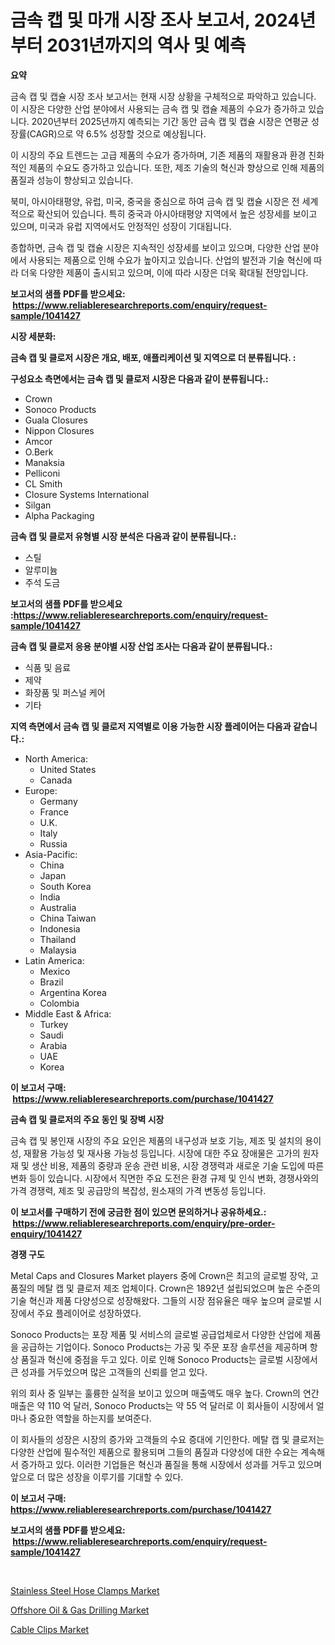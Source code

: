 <p><h1>금속 캡 및 마개 시장 조사 보고서, 2024년부터 2031년까지의 역사 및 예측</h1></p><p><strong>요약</strong></p>
<p><p>금속 캡 및 캡슐 시장 조사 보고서는 현재 시장 상황을 구체적으로 파악하고 있습니다. 이 시장은 다양한 산업 분야에서 사용되는 금속 캡 및 캡슐 제품의 수요가 증가하고 있습니다. 2020년부터 2025년까지 예측되는 기간 동안 금속 캡 및 캡슐 시장은 연평균 성장률(CAGR)으로 약 6.5% 성장할 것으로 예상됩니다.</p><p>이 시장의 주요 트렌드는 고급 제품의 수요가 증가하며, 기존 제품의 재활용과 환경 친화적인 제품의 수요도 증가하고 있습니다. 또한, 제조 기술의 혁신과 향상으로 인해 제품의 품질과 성능이 향상되고 있습니다.</p><p>북미, 아시아태평양, 유럽, 미국, 중국을 중심으로 하여 금속 캡 및 캡슐 시장은 전 세계적으로 확산되어 있습니다. 특히 중국과 아시아태평양 지역에서 높은 성장세를 보이고 있으며, 미국과 유럽 지역에서도 안정적인 성장이 기대됩니다.</p><p>종합하면, 금속 캡 및 캡슐 시장은 지속적인 성장세를 보이고 있으며, 다양한 산업 분야에서 사용되는 제품으로 인해 수요가 높아지고 있습니다. 산업의 발전과 기술 혁신에 따라 더욱 다양한 제품이 출시되고 있으며, 이에 따라 시장은 더욱 확대될 전망입니다.</p></p>
<p><strong>보고서의 샘플 PDF를 받으세요: &nbsp;<a href="https://www.reliableresearchreports.com/enquiry/request-sample/1041427">https://www.reliableresearchreports.com/enquiry/request-sample/1041427</a></strong></p>
<p><strong>시장 세분화:</strong></p>
<p><strong> 금속 캡 및 클로저 시장은 개요, 배포, 애플리케이션 및 지역으로 더 분류됩니다. :</strong></p>
<p><strong>구성요소 측면에서는 금속 캡 및 클로저 시장은 다음과 같이 분류됩니다.:</strong></p>
<p><ul><li>Crown</li><li>Sonoco Products</li><li>Guala Closures</li><li>Nippon Closures</li><li>Amcor</li><li>O.Berk</li><li>Manaksia</li><li>Pelliconi</li><li>CL Smith</li><li>Closure Systems International</li><li>Silgan</li><li>Alpha Packaging</li></ul></p>
<p><strong> 금속 캡 및 클로저 유형별 시장 분석은 다음과 같이 분류됩니다.:</strong></p>
<p><ul><li>스틸</li><li>알루미늄</li><li>주석 도금</li></ul></p>
<p><strong>보고서의 샘플 PDF를 받으세요 :<a href="https://www.reliableresearchreports.com/enquiry/request-sample/1041427">https://www.reliableresearchreports.com/enquiry/request-sample/1041427</a></strong></p>
<p><strong> 금속 캡 및 클로저 응용 분야별 시장 산업 조사는 다음과 같이 분류됩니다.:</strong></p>
<p><ul><li>식품 및 음료</li><li>제약</li><li>화장품 및 퍼스널 케어</li><li>기타</li></ul></p>
<p><strong>지역 측면에서 금속 캡 및 클로저 지역별로 이용 가능한 시장 플레이어는 다음과 같습니다.:</strong></p>
<p><ul>
    <li>
        North America:
        <ul>
            <li>United States</li>
            <li>Canada</li>
        </ul>
    </li>
    <li>
        Europe:
        <ul>
            <li>Germany</li>
            <li>France</li>
            <li>U.K.</li>
            <li>Italy</li>
            <li>Russia</li>
        </ul>
    </li>
    <li>
        Asia-Pacific:
        <ul>
            <li>China</li>
            <li>Japan</li>
            <li>South Korea</li>
            <li>India</li>
            <li>Australia</li>
            <li>China Taiwan</li>
            <li>Indonesia</li>
            <li>Thailand</li>
            <li>Malaysia</li>
        </ul>
    </li>
    <li>
        Latin America:
        <ul>
            <li>Mexico</li>
            <li>Brazil</li>
            <li>Argentina Korea</li>
            <li>Colombia</li>
        </ul>
    </li>
    <li>
        Middle East & Africa:
        <ul>
            <li>Turkey</li>
            <li>Saudi</li>
            <li>Arabia</li>
            <li>UAE</li>
            <li>Korea</li>
        </ul>
    </li>
    </ul></p>
<p><strong>이 보고서 구매: &nbsp;<a href="https://www.reliableresearchreports.com/purchase/1041427">https://www.reliableresearchreports.com/purchase/1041427</a></strong></p>
<p><strong>금속 캡 및 클로저의 주요 동인 및 장벽 시장</strong></p>
<p><p>금속 캡 및 봉인재 시장의 주요 요인은 제품의 내구성과 보호 기능, 제조 및 설치의 용이성, 재활용 가능성 및 재사용 가능성 등입니다. 시장에 대한 주요 장애물은 고가의 원자재 및 생산 비용, 제품의 중량과 운송 관련 비용, 시장 경쟁력과 새로운 기술 도입에 따른 변화 등이 있습니다. 시장에서 직면한 주요 도전은 환경 규제 및 인식 변화, 경쟁사와의 가격 경쟁력, 제조 및 공급망의 복잡성, 원소재의 가격 변동성 등입니다.</p></p>
<p><strong>이 보고서를 구매하기 전에 궁금한 점이 있으면 문의하거나 공유하세요.: &nbsp;<a href="https://www.reliableresearchreports.com/enquiry/pre-order-enquiry/1041427">https://www.reliableresearchreports.com/enquiry/pre-order-enquiry/1041427</a></strong></p>
<p><strong>경쟁 구도</strong></p>
<p><p>Metal Caps and Closures Market players 중에 Crown은 최고의 글로벌 장악, 고품질의 메탈 캡 및 클로저 제조 업체이다. Crown은 1892년 설립되었으며 높은 수준의 기술 혁신과 제품 다양성으로 성장해왔다. 그들의 시장 점유율은 매우 높으며 글로벌 시장에서 주요 플레이어로 성장하였다.</p><p>Sonoco Products는 포장 제품 및 서비스의 글로벌 공급업체로서 다양한 산업에 제품을 공급하는 기업이다. Sonoco Products는 가공 및 주문 포장 솔루션을 제공하며 항상 품질과 혁신에 중점을 두고 있다. 이로 인해 Sonoco Products는 글로벌 시장에서 큰 성과를 거두었으며 많은 고객들의 신뢰를 얻고 있다.</p><p>위의 회사 중 일부는 훌륭한 실적을 보이고 있으며 매출액도 매우 높다. Crown의 연간 매출은 약 110 억 달러, Sonoco Products는 약 55 억 달러로 이 회사들이 시장에서 얼마나 중요한 역할을 하는지를 보여준다. </p><p>이 회사들의 성장은 시장의 증가와 고객들의 수요 증대에 기인한다. 메탈 캡 및 클로저는 다양한 산업에 필수적인 제품으로 활용되며 그들의 품질과 다양성에 대한 수요는 계속해서 증가하고 있다. 이러한 기업들은 혁신과 품질을 통해 시장에서 성과를 거두고 있으며 앞으로 더 많은 성장을 이루기를 기대할 수 있다.</p></p>
<p><strong>이 보고서 구매: &nbsp; <a href="https://www.reliableresearchreports.com/purchase/1041427">https://www.reliableresearchreports.com/purchase/1041427</a></strong></p>
<p><strong>보고서의 샘플 PDF를 받으세요: &nbsp;<a href="https://www.reliableresearchreports.com/enquiry/request-sample/1041427">https://www.reliableresearchreports.com/enquiry/request-sample/1041427</a></strong><strong></strong></p>
<p>&nbsp;</p>
<p><p><a href="https://github.com/peachesmcdowel1/Market-Research-Report-List-1/blob/main/stainless-steel-hose-clamps-market.md">Stainless Steel Hose Clamps Market</a></p><p><a href="https://sudsy-motorcycle-bbc.notion.site/Offshore-Oil-Gas-Drilling-Market-Share-Market-New-Trends-Analysis-Report-By-Type-By-Application-2f186447222e472a8e1972a0bc39a958">Offshore Oil & Gas Drilling Market</a></p><p><a href="https://github.com/edytherolanlouisejk1miz0wig/Market-Research-Report-List-1/blob/main/cable-clips-market.md">Cable Clips Market</a></p></p>